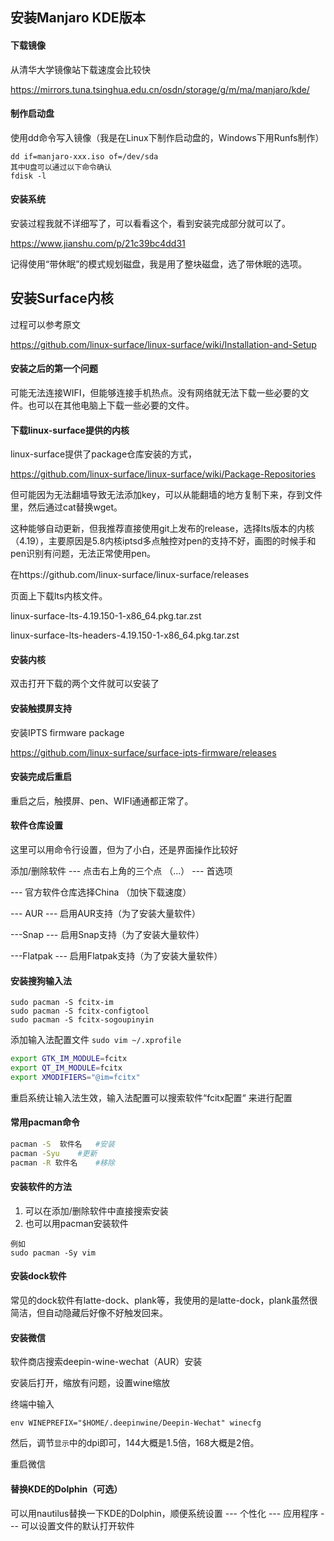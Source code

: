 ## 安装Manjaro KDE版本

#### 下载镜像

从清华大学镜像站下载速度会比较快

 https://mirrors.tuna.tsinghua.edu.cn/osdn/storage/g/m/ma/manjaro/kde/

#### 制作启动盘

使用dd命令写入镜像（我是在Linux下制作启动盘的，Windows下用Runfs制作）

```
dd if=manjaro-xxx.iso of=/dev/sda
其中U盘可以通过以下命令确认
fdisk -l
```

#### 安装系统

安装过程我就不详细写了，可以看看这个，看到安装完成部分就可以了。

https://www.jianshu.com/p/21c39bc4dd31

记得使用“带休眠”的模式规划磁盘，我是用了整块磁盘，选了带休眠的选项。

## 安装Surface内核

过程可以参考原文

https://github.com/linux-surface/linux-surface/wiki/Installation-and-Setup

#### 安装之后的第一个问题

可能无法连接WIFI，但能够连接手机热点。没有网络就无法下载一些必要的文件。也可以在其他电脑上下载一些必要的文件。

#### 下载linux-surface提供的内核

linux-surface提供了package仓库安装的方式，

https://github.com/linux-surface/linux-surface/wiki/Package-Repositories

但可能因为无法翻墙导致无法添加key，可以从能翻墙的地方复制下来，存到文件里，然后通过cat替换wget。

这种能够自动更新，但我推荐直接使用git上发布的release，选择lts版本的内核（4.19），主要原因是5.8内核iptsd多点触控对pen的支持不好，画图的时候手和pen识别有问题，无法正常使用pen。

在https://github.com/linux-surface/linux-surface/releases

页面上下载lts内核文件。

linux-surface-lts-4.19.150-1-x86_64.pkg.tar.zst

linux-surface-lts-headers-4.19.150-1-x86_64.pkg.tar.zst

#### 安装内核

双击打开下载的两个文件就可以安装了

#### 安装触摸屏支持

安装IPTS firmware package

https://github.com/linux-surface/surface-ipts-firmware/releases

#### 安装完成后重启

重启之后，触摸屏、pen、WIFI通通都正常了。

#### 软件仓库设置

这里可以用命令行设置，但为了小白，还是界面操作比较好

添加/删除软件 --- 点击右上角的三个点 （...） --- 首选项 

--- 官方软件仓库选择China （加快下载速度）

--- AUR --- 启用AUR支持（为了安装大量软件）

---Snap --- 启用Snap支持（为了安装大量软件）

---Flatpak --- 启用Flatpak支持（为了安装大量软件）

#### 安装搜狗输入法

```undefined
sudo pacman -S fcitx-im
sudo pacman -S fcitx-configtool
sudo pacman -S fcitx-sogoupinyin
```

添加输入法配置文件 `sudo vim ~/.xprofile`

```bash
export GTK_IM_MODULE=fcitx
export QT_IM_MODULE=fcitx
export XMODIFIERS="@im=fcitx"
```

重启系统让输入法生效，输入法配置可以搜索软件“fcitx配置“ 来进行配置

#### 常用pacman命令

```bash
pacman -S  软件名   #安装
pacman -Syu    #更新
pacman -R 软件名    #移除
```

#### 安装软件的方法

1. 可以在添加/删除软件中直接搜索安装
2. 也可以用pacman安装软件

```
例如
sudo pacman -Sy vim
```

#### 安装dock软件

常见的dock软件有latte-dock、plank等，我使用的是latte-dock，plank虽然很简洁，但自动隐藏后好像不好触发回来。

#### 安装微信

软件商店搜索deepin-wine-wechat（AUR）安装

安装后打开，缩放有问题，设置wine缩放

终端中输入

```
env WINEPREFIX="$HOME/.deepinwine/Deepin-Wechat" winecfg
```

然后，调节`显示`中的dpi即可，144大概是1.5倍，168大概是2倍。

重启微信

#### 替换KDE的Dolphin（可选）

可以用nautilus替换一下KDE的Dolphin，顺便系统设置 --- 个性化 --- 应用程序 --- 可以设置文件的默认打开软件

#### 